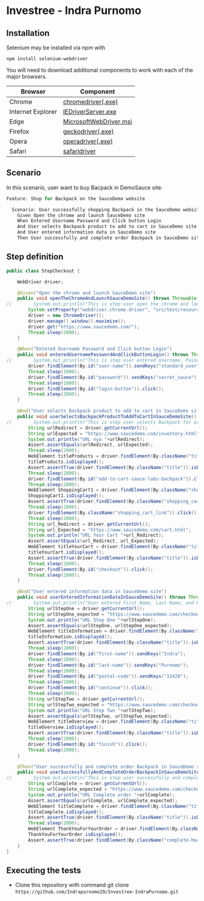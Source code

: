 # Investree - Indra Purnomo

## Installation

Selenium may be installed via npm with

`npm install selenium-webdriver`

You will need to download additional components to work with each of the major browsers.

| Browser           | Component                                                                                                                                        |
| ----------------- | ------------------------------------------------------------------------------------------------------------------------------------------------ |
| Chrome            | [chromedriver(.exe)](http://chromedriver.storage.googleapis.com/index.html)                                                                      |
| Internet Explorer | [IEDriverServer.exe](https://www.selenium.dev/downloads/)                                                                                        |
| Edge              | [MicrosoftWebDriver.msi](https://www.bing.com/?ref=go&linkid=619687)                                                                             |
| Firefox           | [geckodriver(.exe)](https://github.com/mozilla/geckodriver/releases/)                                                                            |    
| Opera             | [operadriver(.exe)](https://github.com/operasoftware/operachromiumdriver/releases)                                                               |
| Safari            | [safaridriver](https://developer.apple.com/library/archive/releasenotes/General/WhatsNewInSafari/Articles/Safari_10_0.html#//apple_ref/doc/uid/TP40014305-CH11-DontLinkElementID_28) |


## Scenario

In this scenario, user want to buy Bacpack in DemoSauce site:

```java
Feature: Shop for Backpack on the SauceDemo website

  Scenario: User successfully shopping Backpack in the SauceDemo website
    Given Open the chrome and launch SauceDemo site
    When Entered Username Password and Click button Login
    And User selects Backpack product to add to cart in SauceDemo site
    And User entered information data in SauceDemo site
    Then User successfully and complete order Backpack in SauceDemo site
```

## Step definition

```java
public class StepCheckout {

    WebDriver driver;

    @Given("Open the chrome and launch SauceDemo site")
    public void openTheChromeAndLaunchSauceDemoSite() throws Throwable {
//        System.out.println("This is step user open the chrome and launch SauceDemo website");
        System.setProperty("webdriver.chrome.driver", "src/test/resources/chromedriver.exe");
        driver = new ChromeDriver();
        driver.manage().window().maximize();
        driver.get("https://www.saucedemo.com/");
        Thread.sleep(2000);
    }

    @When("Entered Username Password and Click button Login")
    public void enteredUsernamePasswordAndClickButtonLogin() throws Throwable {
//        System.out.println("This is step user entered Username, Password, and Click Login");
        driver.findElement(By.id("user-name")).sendKeys("standard_user");
        Thread.sleep(1000);
        driver.findElement(By.id("password")).sendKeys("secret_sauce");
        Thread.sleep(1000);
        driver.findElement(By.id("login-button")).click();
        Thread.sleep(2000);
    }

    @And("User selects Backpack product to add to cart in SauceDemo site")
    public void userSelectsBackpackProductToAddToCartInSauceDemoSite() throws Throwable {
//        System.out.println("This is step user selects Backpack for ordered");
        String urlRedirect = driver.getCurrentUrl();
        String urlExpected = "https://www.saucedemo.com/inventory.html";
        System.out.println("URL nya "+urlRedirect);
        Assert.assertEquals(urlRedirect, urlExpected);
        Thread.sleep(2000);
        WebElement titleProducts = driver.findElement(By.className("title"));
        titleProducts.isDisplayed();
        Assert.assertTrue(driver.findElement(By.className("title")).isDisplayed());
        Thread.sleep(2000);
        driver.findElement(By.id("add-to-cart-sauce-labs-backpack")).click();
        Thread.sleep(2000);
        WebElement ShoppingCart1 = driver.findElement(By.className("shopping_cart_badge"));
        ShoppingCart1.isDisplayed();
        Assert.assertTrue(driver.findElement(By.className("shopping_cart_badge")).isDisplayed());
        Thread.sleep(2000);
        driver.findElement(By.className("shopping_cart_link")).click();
        Thread.sleep(2000);
        String url_Redirect = driver.getCurrentUrl();
        String url_Expected = "https://www.saucedemo.com/cart.html";
        System.out.println("URL Your Cart "+url_Redirect);
        Assert.assertEquals(url_Redirect, url_Expected);
        WebElement titleYourCart = driver.findElement(By.className("title"));
        titleYourCart.isDisplayed();
        Assert.assertTrue(driver.findElement(By.className("title")).isDisplayed());
        Thread.sleep(2000);
        driver.findElement(By.id("checkout")).click();
        Thread.sleep(2000);
    }

    @And("User entered information data in SauceDemo site")
    public void userEnteredInformationDataInSauceDemoSite() throws Throwable {
//        System.out.println("User entered First Name, Last Name, and Postal Code");
        String urlStepOne = driver.getCurrentUrl();
        String urlStepOne_expected = "https://www.saucedemo.com/checkout-step-one.html";
        System.out.println("URL Step One "+urlStepOne);
        Assert.assertEquals(urlStepOne, urlStepOne_expected);
        WebElement titleInformation = driver.findElement(By.className("title"));
        titleInformation.isDisplayed();
        Assert.assertTrue(driver.findElement(By.className("title")).isDisplayed());
        Thread.sleep(2000);
        driver.findElement(By.id("first-name")).sendKeys("Indra");
        Thread.sleep(2000);
        driver.findElement(By.id("last-name")).sendKeys("Purnomo");
        Thread.sleep(2000);
        driver.findElement(By.id("postal-code")).sendKeys("11420");
        Thread.sleep(2000);
        driver.findElement(By.id("continue")).click();
        Thread.sleep(2000);
        String urlStepTwo = driver.getCurrentUrl();
        String urlStepTwo_expected = "https://www.saucedemo.com/checkout-step-two.html";
        System.out.println("URL Step Two "+urlStepTwo);
        Assert.assertEquals(urlStepTwo, urlStepTwo_expected);
        WebElement titleOverview = driver.findElement(By.className("title"));
        titleOverview.isDisplayed();
        Assert.assertTrue(driver.findElement(By.className("title")).isDisplayed());
        Thread.sleep(2000);
        driver.findElement(By.id("finish")).click();
        Thread.sleep(2000);
    }

    @Then("User successfully and complete order Backpack in SauceDemo site")
    public void userSuccessfullyAndCompleteOrderBackpackInSauceDemoSite() throws Throwable {
//        System.out.println("This is step user successfully and complete order Backpack");
        String urlComplete = driver.getCurrentUrl();
        String urlComplete_expected = "https://www.saucedemo.com/checkout-complete.html";
        System.out.println("URL Complete order "+urlComplete);
        Assert.assertEquals(urlComplete, urlComplete_expected);
        WebElement titleComplete = driver.findElement(By.className("title"));
        titleComplete.isDisplayed();
        Assert.assertTrue(driver.findElement(By.className("title")).isDisplayed());
        Thread.sleep(2000);
        WebElement ThankYouForYourOrder = driver.findElement(By.className("complete-header"));
        ThankYouForYourOrder.isDisplayed();
        Assert.assertTrue(driver.findElement(By.className("complete-header")).isDisplayed());
    }
}

```

## Executing the tests

- Clone this repository with command git clone `https://github.com/Indrapurnomo29/Investree-IndraPurnomo.git`
